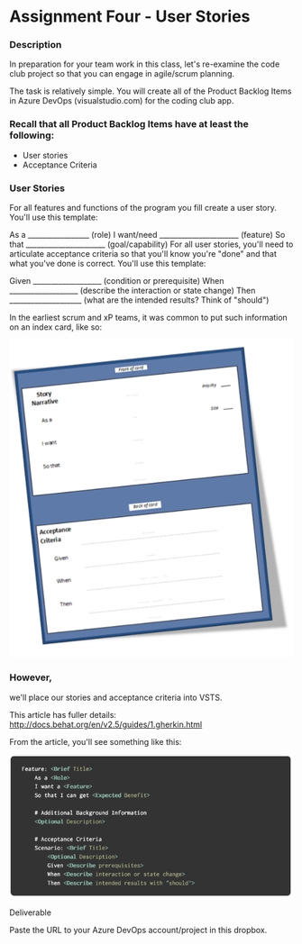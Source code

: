 # Assignment Four - User Stories
### Description

In preparation for your team work in this class, let's re-examine the code club project so that you can engage in agile/scrum planning.

The task is relatively simple. You will create all of the Product Backlog Items in Azure DevOps (visualstudio.com) for the coding club app.

### Recall that all Product Backlog Items have at least the following:

* User stories
* Acceptance Criteria

### User Stories

For all features and functions of the program you fill create a user story. You'll use this template:

As a _________________ (role)
I want/need ______________________ (feature)
So that ______________________ (goal/capability)
For all user stories, you'll need to articulate acceptance criteria so that you'll know you're "done" and that what you've done is correct. You'll use this template:

Given ___________________ (condition or prerequisite)
When ___________________ (describe the interaction or state change)
Then ____________________ (what are the intended results? Think of "should")

In the earliest scrum and xP teams, it was common to put such information on an index card, like so:

![alt text](.\images\userstory.png)

### However, 

we'll place our stories and acceptance criteria into VSTS.

This article has fuller details: http://docs.behat.org/en/v2.5/guides/1.gherkin.html

From the article, you'll see something like this:

![alt text](.\images\gherkin.png)

Deliverable

Paste the URL to your Azure DevOps account/project in this dropbox.